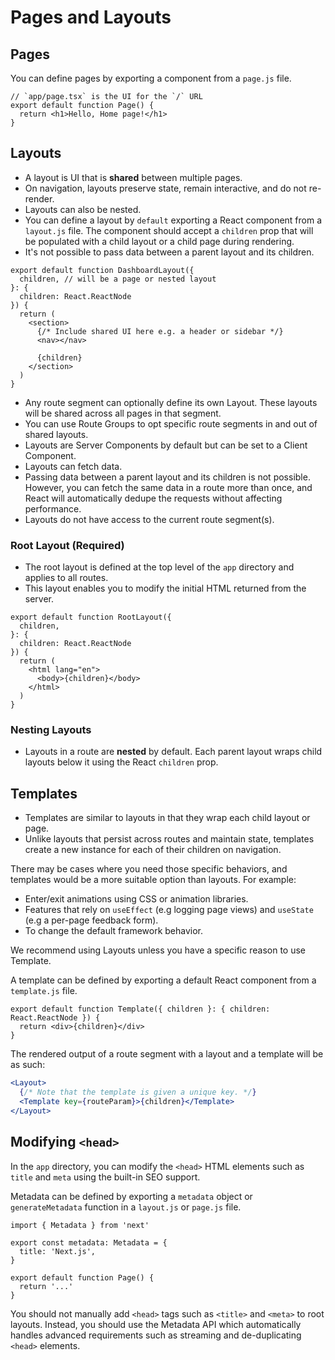 # Pages and Layouts

## Pages

You can define pages by exporting a component from a `page.js` file.

```tsx
// `app/page.tsx` is the UI for the `/` URL
export default function Page() {
  return <h1>Hello, Home page!</h1>
}
```


## Layouts

- A layout is UI that is **shared** between multiple pages. 
- On navigation, layouts preserve state, remain interactive, and do not re-render.
- Layouts can also be nested.
- You can define a layout by `default` exporting a React component from a `layout.js` file. The component should accept a `children` prop that will be populated with a child layout or a child page during rendering.
- It's not possible to pass data between a parent layout and its children.

```tsx
export default function DashboardLayout({
  children, // will be a page or nested layout
}: {
  children: React.ReactNode
}) {
  return (
    <section>
      {/* Include shared UI here e.g. a header or sidebar */}
      <nav></nav>
 
      {children}
    </section>
  )
}
```

- Any route segment can optionally define its own Layout. These layouts will be shared across all pages in that segment.
- You can use Route Groups to opt specific route segments in and out of shared layouts.
- Layouts are Server Components by default but can be set to a Client Component.
- Layouts can fetch data.
- Passing data between a parent layout and its children is not possible. However, you can fetch the same data in a route more than once, and React will automatically dedupe the requests without affecting performance.
- Layouts do not have access to the current route segment(s).


### Root Layout (Required)

- The root layout is defined at the top level of the `app` directory and applies to all routes.
- This layout enables you to modify the initial HTML returned from the server.

```tsx filename="app/layout.tsx" switcher
export default function RootLayout({
  children,
}: {
  children: React.ReactNode
}) {
  return (
    <html lang="en">
      <body>{children}</body>
    </html>
  )
}
```

### Nesting Layouts

- Layouts in a route are **nested** by default. Each parent layout wraps child layouts below it using the React `children` prop.


## Templates

- Templates are similar to layouts in that they wrap each child layout or page.
- Unlike layouts that persist across routes and maintain state, templates create a new instance for each of their children on navigation.

There may be cases where you need those specific behaviors, and templates would be a more suitable option than layouts. For example:

- Enter/exit animations using CSS or animation libraries.
- Features that rely on `useEffect` (e.g logging page views) and `useState` (e.g a per-page feedback form).
- To change the default framework behavior.

We recommend using Layouts unless you have a specific reason to use Template.

A template can be defined by exporting a default React component from a `template.js` file.

```tsx filename="app/template.tsx" switcher
export default function Template({ children }: { children: React.ReactNode }) {
  return <div>{children}</div>
}
```

The rendered output of a route segment with a layout and a template will be as such:

```jsx filename="Output"
<Layout>
  {/* Note that the template is given a unique key. */}
  <Template key={routeParam}>{children}</Template>
</Layout>
```


## Modifying `<head>`

In the `app` directory, you can modify the `<head>` HTML elements such as `title` and `meta` using the built-in SEO support.

Metadata can be defined by exporting a `metadata` object or `generateMetadata` function in a `layout.js` or `page.js` file.

```tsx filename="app/page.tsx" switcher
import { Metadata } from 'next'

export const metadata: Metadata = {
  title: 'Next.js',
}

export default function Page() {
  return '...'
}
```

You should not manually add `<head>` tags such as `<title>` and `<meta>` to root layouts. Instead, you should use the Metadata API which automatically handles advanced requirements such as streaming and de-duplicating `<head>` elements.